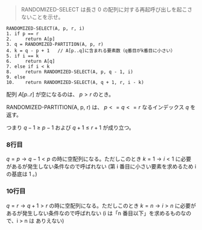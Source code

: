 <!--
<script type="text/javascript" async
  src="https://cdnjs.cloudflare.com/ajax/libs/mathjax/2.7.7/MathJax.js?config=TeX-MML-AM_CHTML">
</script>
-->

> RANDOMIZED-SELECT は長さ 0 の配列に対する再起呼び出しを起こさないことを示せ。

```
RANDOMIZED-SELECT(A, p, r, i)
1. if p == r
2.     return A[p]
3. q = RANDOMIZED-PARTITION(A, p, r)
4. k = q - p + 1   // A[p..q]に含まれる要素数（q番目がk番目に小さい）
5. if i == k
6.     return A[q]
7. else if i < k
8.     return RANDOMIZED-SELECT(A, p, q - 1, i)
9. else
10.    return RANDOMIZED-SELECT(A, q + 1, r, i - k)
```

配列 $A[p..r]$ が空になるのは、 $p > r$ のとき。

RANDOMIZED-PARTITION(A, p, r) は、 $p <= q <= r$ なるインデックス $q$ を返す。

つまり $q - 1 ≥ p - 1$ および $q + 1 ≤ r + 1$ が成り立つ。

### 8行目

$q = p → q - 1 < p$ の時に空配列になる。ただしこのとき $k = 1 → i < 1$ に必要があるが発生しない条件なので呼ばれない
(第 i 番目に小さい要素を求めるため i の基底は 1 。)

### 10行目

$q = r → q + 1 > r$ の時に空配列になる。ただしこのとき $k = n → i > n$ に必要があるが発生しない条件なので呼ばれない
(i は「n 番目以下」を求めるものなので、i > n は ありえない)
